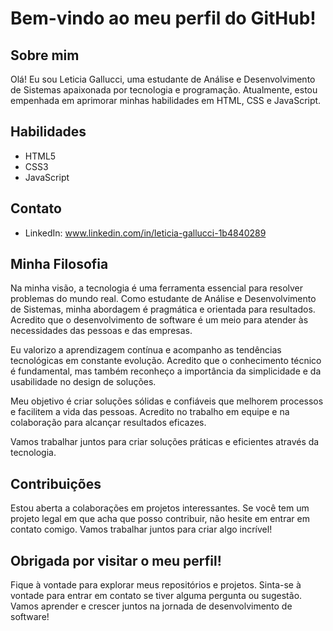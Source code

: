 # Bem-vindo ao meu perfil do GitHub!

## Sobre mim

Olá! Eu sou Leticia Gallucci, uma estudante de Análise e Desenvolvimento de Sistemas apaixonada por tecnologia e programação. Atualmente, estou empenhada em aprimorar minhas habilidades em HTML, CSS e JavaScript.

## Habilidades

- HTML5
- CSS3
- JavaScript

## Contato

- LinkedIn: www.linkedin.com/in/leticia-gallucci-1b4840289

## Minha Filosofia

Na minha visão, a tecnologia é uma ferramenta essencial para resolver problemas do mundo real. Como estudante de Análise e Desenvolvimento de Sistemas, minha abordagem é pragmática e orientada para resultados. Acredito que o desenvolvimento de software é um meio para atender às necessidades das pessoas e das empresas.

Eu valorizo a aprendizagem contínua e acompanho as tendências tecnológicas em constante evolução. Acredito que o conhecimento técnico é fundamental, mas também reconheço a importância da simplicidade e da usabilidade no design de soluções.

Meu objetivo é criar soluções sólidas e confiáveis que melhorem processos e facilitem a vida das pessoas. Acredito no trabalho em equipe e na colaboração para alcançar resultados eficazes.

Vamos trabalhar juntos para criar soluções práticas e eficientes através da tecnologia.

## Contribuições

Estou aberta a colaborações em projetos interessantes. Se você tem um projeto legal em que acha que posso contribuir, não hesite em entrar em contato comigo. Vamos trabalhar juntos para criar algo incrível!

## Obrigada por visitar o meu perfil!

Fique à vontade para explorar meus repositórios e projetos. Sinta-se à vontade para entrar em contato se tiver alguma pergunta ou sugestão. Vamos aprender e crescer juntos na jornada de desenvolvimento de software!

<!---
LeticiaGallucci/LeticiaGallucci is a ✨ special ✨ repository because its `README.md` (this file) appears on your GitHub profile.
You can click the Preview link to take a look at your changes.
--->
